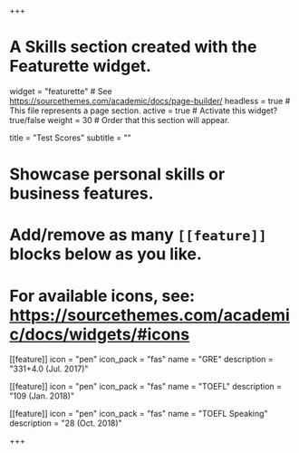 +++
# A Skills section created with the Featurette widget.
widget = "featurette"  # See https://sourcethemes.com/academic/docs/page-builder/
headless = true  # This file represents a page section.
active = true  # Activate this widget? true/false
weight = 30  # Order that this section will appear.

title = "Test Scores"
subtitle = ""

# Showcase personal skills or business features.
# 
# Add/remove as many `[[feature]]` blocks below as you like.
# 
# For available icons, see: https://sourcethemes.com/academic/docs/widgets/#icons



[[feature]]
  icon = "pen"
  icon_pack = "fas"
  name = "GRE"
  description = "331+4.0 (Jul. 2017)"
  
[[feature]]
  icon = "pen"
  icon_pack = "fas"
  name = "TOEFL"
  description = "109 (Jan. 2018)"
  
[[feature]]
  icon = "pen"
  icon_pack = "fas"
  name = "TOEFL Speaking"
  description = "28 (Oct. 2018)"

+++
